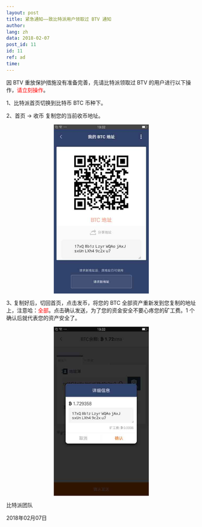 ```yaml
---
layout: post
title: 紧急通知——致比特派用户领取过 BTV 通知
author: 
lang: zh
data: 2018-02-07
post_id: 11
id: 11
ref: ad
time: 
---
```


因 BTV 重放保护措施没有准备完善，先请比特派领取过 BTV 的用户进行以下操作，<span style="color: red">请立刻操作</span>。

<p>1、比特派首页切换到比特币 BTC 币种下。</p>


<p>2、首页 -> 收币 复制您的当前收币地址。</p>


<p style="text-align:center">
<img src="/img/Group-3.jpg" style="border: 0;
    -ms-interpolation-mode: bicubic;
    vertical-align: middle;
    max-width: 50%;">
</p>



<p>3､ 复制好后，切回首页，点击发币，将您的 BTC 全部资产重新发到您复制的地址上，注意哈：<span style="color: red">全部</span>。点击确认发送，为了您的资金安全不要心疼您的矿工费。1 个确认后就代表您的资产安全了。</p>

<p style="text-align:center">
<img src="/img/Group-4.jpg" style="border: 0;
    -ms-interpolation-mode: bicubic;
    vertical-align: middle;
    max-width: 50%;">
</p>

比特派团队

2018年02月07日